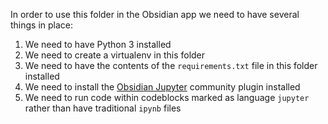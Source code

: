 In order to use this folder in the Obsidian app we need to have several things in place:

1. We need to have Python 3 installed
2. We need to create a virtualenv in this folder
3. We need to have the contents of the `requirements.txt` file in this folder installed
4. We need to install the [Obsidian Jupyter](https://github.com/tillahoffmann/obsidian-jupyter) community plugin installed
5. We need to run code within codeblocks marked as language `jupyter` rather than have traditional `ipynb` files